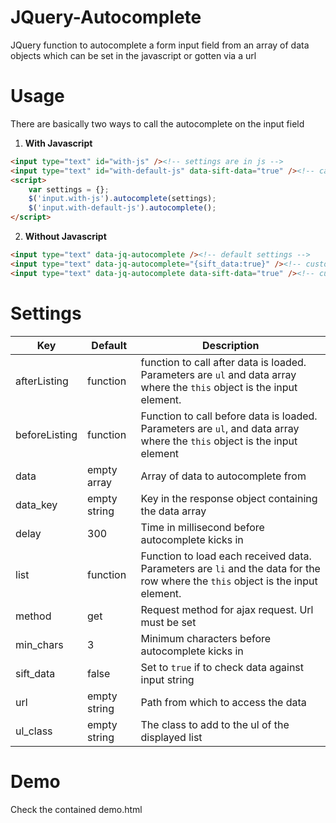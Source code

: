 # JQuery-Autocomplete
JQuery function to autocomplete a form input field from an array of data objects which can be set in the javascript or gotten via a url

# Usage

There are basically two ways to call the autocomplete on the input field
1.	**With Javascript**
````html
<input type="text" id="with-js" /><!-- settings are in js -->
<input type="text" id="with-default-js" data-sift-data="true" /><!-- called via js but settings in data object -->
<script>
	var settings = {};
	$('input.with-js').autocomplete(settings);
	$('input.with-default-js').autocomplete();
</script>
````
2. **Without Javascript**
````html
<input type="text" data-jq-autocomplete /><!-- default settings -->
<input type="text" data-jq-autocomplete="{sift_data:true}" /><!-- custom settings in object -->
<input type="text" data-jq-autocomplete data-sift-data="true" /><!-- custom settings with data object -->
````

# Settings

Key|Default|Description
---|-------|-----------
afterListing|function|function to call after data is loaded. Parameters are `ul` and data array where the `this` object is the input element.
beforeListing|function|Function to call before data is loaded. Parameters are `ul`, and data array where the `this` object is the input element
data|empty array|Array of data to autocomplete from
data_key|empty string|Key in the response object containing the data array
delay|300|Time in millisecond before autocomplete kicks in
list|function|Function to load each received data. Parameters are `li` and the data for the row where the `this` object is the input element.
method|get|Request method for ajax request. Url must be set
min_chars|3|Minimum characters before autocomplete kicks in
sift_data|false|Set to `true` if to check data against input string
url|empty string|Path from which to access the data
ul_class|empty string|The class to add to the ul of the displayed list

# Demo
Check the contained demo.html
